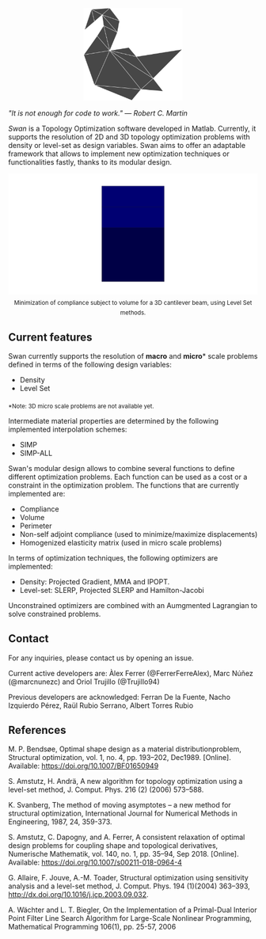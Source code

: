 <p align="center">
  <img src="https://github.com/SwanLab/Utilities/blob/master/swan_logo_test2.png" alt="drawing" width="200"/>
</p>

*"It is not enough for code to work."
― Robert C. Martin*

_Swan_ is a Topology Optimization software developed in Matlab. Currently, it supports the resolution of 2D and 3D topology optimization problems with density or level-set as design variables.
Swan aims to offer an adaptable framework that allows to implement new optimization techniques or functionalities fastly, thanks to its modular design.  



<p align="center">
  <img src="https://github.com/SwanLab/Examples/blob/master/Videos/Video_ImpCantileverHexahedra_Case_1_1_1_32.gif" alt="Solution" style="width: 600px;"/>
  <sub>Minimization of compliance subject to volume for a 3D cantilever beam, using Level Set methods.</sub>
</p>



## Current features ##
Swan currently supports the resolution of **macro** and **micro**\* scale problems  defined in terms of the following design variables:
- Density
- Level Set

<sub>*Note: 3D micro scale problems are not available yet. </sub>

Intermediate material properties are determined by the following implemented interpolation schemes:
- SIMP
- SIMP-ALL



Swan's modular design allows to combine several functions to define different optimization problems. Each function can be used as a cost or a constraint in the optimization problem.  The functions that are currently implemented are:
- Compliance
- Volume
- Perimeter
- Non-self adjoint compliance (used to minimize/maximize displacements)
- Homogenized elasticity matrix (used in micro scale problems)

In terms of optimization techniques, the following optimizers are implemented:
 - Density: Projected Gradient, MMA and IPOPT. 
 - Level-set: SLERP, Projected SLERP and Hamilton-Jacobi
 
Unconstrained optimizers are combined with an Aumgmented Lagrangian to solve constrained problems. 


## Contact ##

For any inquiries, please contact us by opening an issue.

Current active developers are: Àlex Ferrer (@FerrerFerreAlex), Marc Núñez (@marcnunezc) and Oriol Trujillo (@Trujillo94)

Previous developers are acknowledged: Ferran De la Fuente, Nacho Izquierdo Pérez, Raül Rubio Serrano, Albert Torres Rubio

## References 

M.  P.  Bendsøe,  Optimal  shape  design  as  a  material  distributionproblem, Structural optimization,  vol.  1,  no.  4,  pp.  193–202,  Dec1989. [Online]. Available: https://doi.org/10.1007/BF01650949

S. Amstutz, H. Andrä, A new algorithm for topology optimization using a level-set method, J. Comput. Phys. 216 (2) (2006) 573–588.

K. Svanberg, The method of moving asymptotes – a new method for structural optimization, International Journal for Numerical Methods in Engineering, 1987, 24, 359-373.

S.  Amstutz,  C.  Dapogny,  and  A.  Ferrer,  A  consistent  relaxation of   optimal   design   problems   for   coupling   shape   and   topological derivatives, Numerische Mathematik, vol. 140, no. 1, pp. 35–94, Sep 2018. [Online]. Available: https://doi.org/10.1007/s00211-018-0964-4

G.  Allaire,  F.  Jouve,  A.-M.  Toader,  Structural  optimization  using  sensitivity  analysis  and  a  level-set  method,  J.  Comput.  Phys.  194  (1)(2004)  363–393,  http://dx.doi.org/10.1016/j.jcp.2003.09.032.

A. Wächter and L. T. Biegler, On the Implementation of a Primal-Dual Interior Point Filter Line Search Algorithm for Large-Scale Nonlinear Programming, Mathematical Programming 106(1), pp. 25-57, 2006
